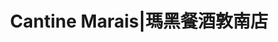 ---
title: "Cantine Marais|瑪黑餐酒敦南店"
description: "Cantine Marais|瑪黑餐酒敦南店"
layout: shop
keywords:
  - 美食競賽
  - 台灣美食
  - 美食精選
datePublished: "2025-06-30"
dateModified: "2025-07-05"
city: "台北市"
district: "松山區"
address: "台北市松山區八德路三段8巷36號1F"
phone: "0227221987"
geo: "25.045858518417187, 121.54962488002633"
google_map: "https://maps.app.goo.gl/TBUyiyoF8ZF3iFQq9"
footinder: "https://footinder.com.tw/%E5%8F%B0%E5%8C%97%E5%B8%82%E6%9D%BE%E5%B1%B1%E5%8D%80/8652/"
official: "https://www.facebook.com/xoxocantinemarais"
award:
  - name: "500盤"
    year: "2024"
    entries:
      - dishes:
          - "青蒜魷魚起司燉飯"

---